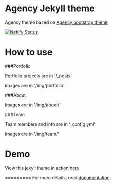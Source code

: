 Agency Jekyll theme
====================

Agency theme based on [Agency bootstrap theme ](https://startbootstrap.com/template-overviews/agency/)

[![Netlify Status](https://api.netlify.com/api/v1/badges/82fe5ce3-4f1c-4c82-b33f-3de653bafbf9/deploy-status)](https://app.netlify.com/sites/allegheny-esports/deploys)

# How to use

###Portfolio

Portfolio projects are in '/_posts'

Images are in '/img/portfolio'

###About

Images are in '/img/about/'

###Team

Team members and info are in '_config.yml'

Images are in '/img/team/'


# Demo

View this jekyll theme in action [here](https://y7kim.github.io/agency-jekyll-theme)

=========
For more details, read [documentation](http://jekyllrb.com/)
